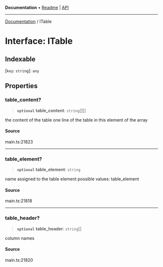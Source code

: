 **Documentation** • [Readme](../README.md) \| [API](../globals.md)

***

[Documentation](../README.md) / ITable

# Interface: ITable

## Indexable

 \[`key`: `string`\]: `any`

## Properties

### table\_content?

> **`optional`** **table\_content**: `string`[][]

the content of the table
one line of the table in this element of the array

#### Source

main.ts:21823

***

### table\_element?

> **`optional`** **table\_element**: `string`

name assigned to the table element
possible values:
table_element

#### Source

main.ts:21818

***

### table\_header?

> **`optional`** **table\_header**: `string`[]

column names

#### Source

main.ts:21820
